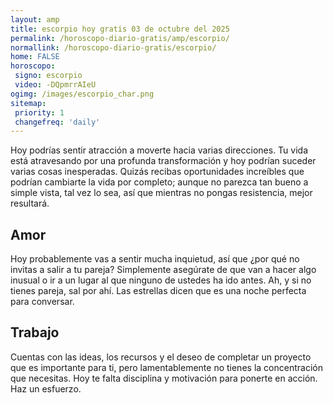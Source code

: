 ```yaml
---
layout: amp
title: escorpio hoy gratis 03 de octubre del 2025 
permalink: /horoscopo-diario-gratis/amp/escorpio/
normallink: /horoscopo-diario-gratis/escorpio/
home: FALSE
horoscopo:
 signo: escorpio
 video: -DQpmrrAIeU
ogimg: /images/escorpio_char.png
sitemap:
 priority: 1
 changefreq: 'daily'
---
```



Hoy podrías sentir atracción a moverte hacia varias direcciones. Tu vida está atravesando por una profunda transformación y hoy podrían suceder varias cosas inesperadas. Quizás recibas oportunidades increíbles que podrían cambiarte la vida por completo; aunque no parezca tan bueno a simple vista, tal vez lo sea, así que mientras no pongas resistencia, mejor resultará.

## Amor

Hoy probablemente vas a sentir mucha inquietud, así que ¿por qué no invitas a salir a tu pareja? Simplemente asegúrate de que van a hacer algo inusual o ir a un lugar al que ninguno de ustedes ha ido antes. Ah, y si no tienes pareja, sal por ahí. Las estrellas dicen que es una noche perfecta para conversar.

## Trabajo

Cuentas con las ideas, los recursos y el deseo de completar un proyecto que es importante para ti, pero lamentablemente no tienes la concentración que necesitas. Hoy te falta disciplina y motivación para ponerte en acción. Haz un esfuerzo.